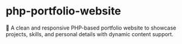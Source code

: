 # php-portfolio-website
📌 A clean and responsive PHP-based portfolio website to showcase projects, skills, and personal details with dynamic content support.
